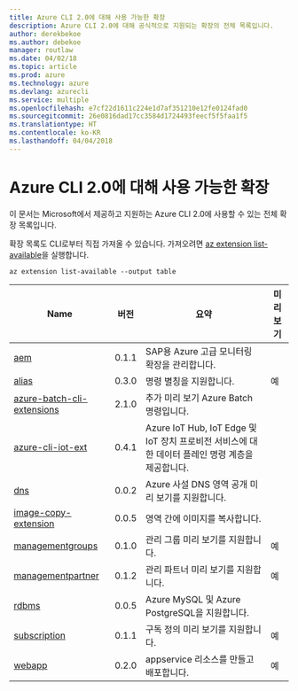```yaml
---
title: Azure CLI 2.0에 대해 사용 가능한 확장
description: Azure CLI 2.0에 대해 공식적으로 지원되는 확장의 전체 목록입니다.
author: derekbekoe
ms.author: debekoe
manager: routlaw
ms.date: 04/02/18
ms.topic: article
ms.prod: azure
ms.technology: azure
ms.devlang: azurecli
ms.service: multiple
ms.openlocfilehash: e7cf22d1611c224e1d7af351210e12fe0124fad0
ms.sourcegitcommit: 26e0816dad17cc3584d1724493feecf5f5faa1f5
ms.translationtype: HT
ms.contentlocale: ko-KR
ms.lasthandoff: 04/04/2018
---
```

# <a name="available-extensions-for-the-azure-cli-20"></a>Azure CLI 2.0에 대해 사용 가능한 확장

이 문서는 Microsoft에서 제공하고 지원하는 Azure CLI 2.0에 사용할 수 있는 전체 확장 목록입니다.

확장 목록도 CLI로부터 직접 가져올 수 있습니다. 가져오려면 [az extension list-available](/cli/azure/extension?view=azure-cli-latest#az-extension-list-available)을 실행합니다.

```azurecli
az extension list-available --output table
```

| Name | 버전 | 요약 | 미리 보기 |
|------|---------|---------|---------|
| [aem](https://github.com/Azure/azure-cli-extensions) | 0.1.1 | SAP용 Azure 고급 모니터링 확장을 관리합니다. |  |
| [alias](https://github.com/Azure/azure-cli-extensions) | 0.3.0 | 명령 별칭을 지원합니다. | 예 |
| [azure-batch-cli-extensions](https://github.com/Azure/azure-batch-cli-extensions) | 2.1.0 | 추가 미리 보기 Azure Batch 명령입니다. |  |
| [azure-cli-iot-ext](https://github.com/azure/azure-iot-cli-extension) | 0.4.1 | Azure IoT Hub, IoT Edge 및 IoT 장치 프로비전 서비스에 대한 데이터 플레인 명령 계층을 제공합니다. |  |
| [dns](https://github.com/Azure/azure-cli-extensions) | 0.0.2 | Azure 사설 DNS 영역 공개 미리 보기를 지원합니다. |  |
| [image-copy-extension](https://github.com/Azure/azure-cli-extensions) | 0.0.5 | 영역 간에 이미지를 복사합니다. |  |
| [managementgroups](https://github.com/Azure/azure-cli-extensions) | 0.1.0 | 관리 그룹 미리 보기를 지원합니다. | 예 |
| [managementpartner](https://github.com/Azure/azure-cli-extensions) | 0.1.2 | 관리 파트너 미리 보기를 지원합니다. | 예 |
| [rdbms](https://github.com/Azure/azure-cli-extensions) | 0.0.5 | Azure MySQL 및 Azure PostgreSQL을 지원합니다. |  |
| [subscription](https://github.com/Azure/azure-cli-extensions) | 0.1.1 | 구독 정의 미리 보기를 지원합니다. | 예 |
| [webapp](https://github.com/Azure/azure-cli-extensions) | 0.2.0 | appservice 리소스를 만들고 배포합니다. | 예 |
